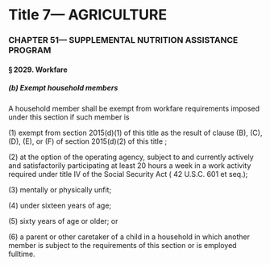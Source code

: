 
# Title 7— AGRICULTURE
### CHAPTER 51— SUPPLEMENTAL NUTRITION ASSISTANCE PROGRAM
#### § 2029. Workfare
##### (b) Exempt household members

A household member shall be exempt from workfare requirements imposed under this section if such member is

(1) exempt from section 2015(d)(1) of this title as the result of clause (B), (C), (D), (E), or (F) of section 2015(d)(2) of this title ;

(2) at the option of the operating agency, subject to and currently actively and satisfactorily participating at least 20 hours a week in a work activity required under title IV of the Social Security Act ( 42 U.S.C. 601 et seq.);

(3) mentally or physically unfit;

(4) under sixteen years of age;

(5) sixty years of age or older; or

(6) a parent or other caretaker of a child in a household in which another member is subject to the requirements of this section or is employed fulltime.
